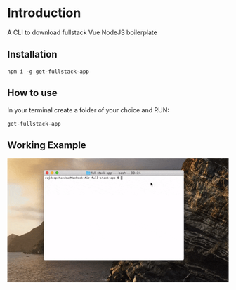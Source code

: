 # Introduction

A CLI to download fullstack Vue NodeJS boilerplate

## Installation

```
npm i -g get-fullstack-app
```

## How to use

In your terminal create a folder of your choice and RUN:
```
get-fullstack-app
```

## Working Example
![create-fullstack-cli](https://github.com/Rajdeepc/create-fullstack-app/blob/master/demo.gif?raw=true)
